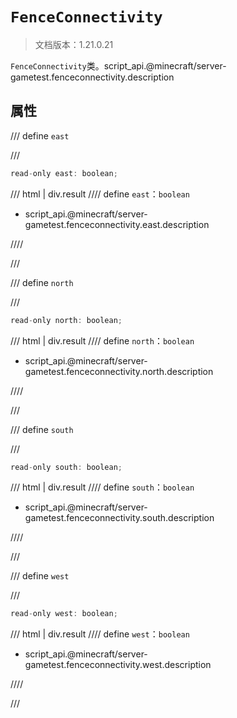 # `FenceConnectivity`

> 文档版本：1.21.0.21

`FenceConnectivity`类。script_api.@minecraft/server-gametest.fenceconnectivity.description

## 属性

/// define
`east`


///

```js
read-only east: boolean;
```

/// html | div.result
//// define
`east`：`boolean`

- script_api.@minecraft/server-gametest.fenceconnectivity.east.description


////

///


/// define
`north`


///

```js
read-only north: boolean;
```

/// html | div.result
//// define
`north`：`boolean`

- script_api.@minecraft/server-gametest.fenceconnectivity.north.description


////

///


/// define
`south`


///

```js
read-only south: boolean;
```

/// html | div.result
//// define
`south`：`boolean`

- script_api.@minecraft/server-gametest.fenceconnectivity.south.description


////

///


/// define
`west`


///

```js
read-only west: boolean;
```

/// html | div.result
//// define
`west`：`boolean`

- script_api.@minecraft/server-gametest.fenceconnectivity.west.description


////

///


